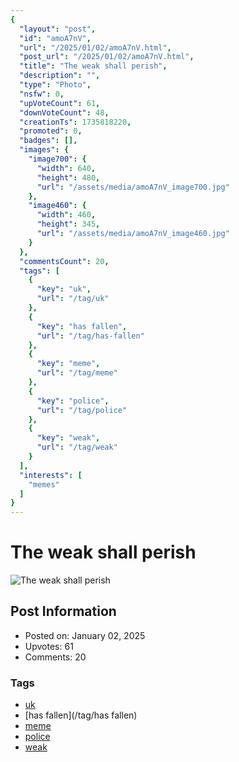 ```yaml
---
{
  "layout": "post",
  "id": "amoA7nV",
  "url": "/2025/01/02/amoA7nV.html",
  "post_url": "/2025/01/02/amoA7nV.html",
  "title": "The weak shall perish",
  "description": "",
  "type": "Photo",
  "nsfw": 0,
  "upVoteCount": 61,
  "downVoteCount": 48,
  "creationTs": 1735818220,
  "promoted": 0,
  "badges": [],
  "images": {
    "image700": {
      "width": 640,
      "height": 480,
      "url": "/assets/media/amoA7nV_image700.jpg"
    },
    "image460": {
      "width": 460,
      "height": 345,
      "url": "/assets/media/amoA7nV_image460.jpg"
    }
  },
  "commentsCount": 20,
  "tags": [
    {
      "key": "uk",
      "url": "/tag/uk"
    },
    {
      "key": "has fallen",
      "url": "/tag/has-fallen"
    },
    {
      "key": "meme",
      "url": "/tag/meme"
    },
    {
      "key": "police",
      "url": "/tag/police"
    },
    {
      "key": "weak",
      "url": "/tag/weak"
    }
  ],
  "interests": [
    "memes"
  ]
}
---
```


# The weak shall perish

![The weak shall perish](/assets/media/amoA7nV_image700.jpg)

## Post Information

- Posted on: January 02, 2025
- Upvotes: 61
- Comments: 20

### Tags

- [uk](/tag/uk)
- [has fallen](/tag/has fallen)
- [meme](/tag/meme)
- [police](/tag/police)
- [weak](/tag/weak)
